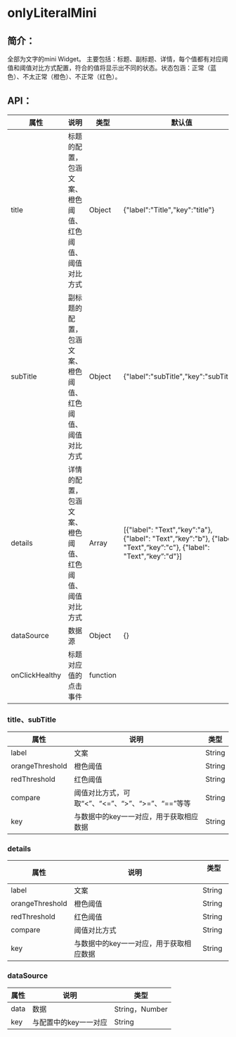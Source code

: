 # onlyLiteralMini
## 简介：
全部为文字的mini Widget。
主要包括：标题、副标题、详情，每个值都有对应阈值和阈值对比方式配置，符合的值将显示出不同的状态。状态包涵：正常（蓝色）、不太正常（橙色）、不正常（红色）。

## API：

属性 | 说明 | 类型 | 默认值
--------- | -------------| -------------| -------------
title | 标题的配置，包涵文案、橙色阈值、红色阈值、阈值对比方式| Object | {"label":"Title","key":"title"}
subTitle | 副标题的配置，包涵文案、橙色阈值、红色阈值、阈值对比方式| Object| {"label":"subTitle","key":"subTitle"}
details | 详情的配置，包涵文案、橙色阈值、红色阈值、阈值对比方式| Array| [{"label": "Text",“key”:"a"}, {"label": "Text",“key”:"b"}, {"label": "Text",“key”:"c"}, {"label": "Text",“key”:"d"}]
dataSource| 数据源| Object| {}
onClickHealthy | 标题对应值的点击事件| function| 

### title、subTitle
属性 | 说明 | 类型 
--------- | -------------| -------------
label | 文案| String| 
orangeThreshold | 橙色阈值| String|
redThreshold | 红色阈值| String| 
compare | 阈值对比方式，可取“<”、“<=”、“>”、“>=”、“==”等等| String| 
key | 与数据中的key一一对应，用于获取相应数据| String|

### details
属性 | 说明 | 类型 　
--------- | -------------| -------------
label | 文案| String| 
orangeThreshold | 橙色阈值| String|
redThreshold | 红色阈值| String| 
compare | 阈值对比方式| String| 
key | 与数据中的key一一对应，用于获取相应数据| String|
### dataSource
属性 | 说明 | 类型 
--------- | -------------| -------------
data | 数据| String，Number| 
key | 与配置中的key一一对应| String|


